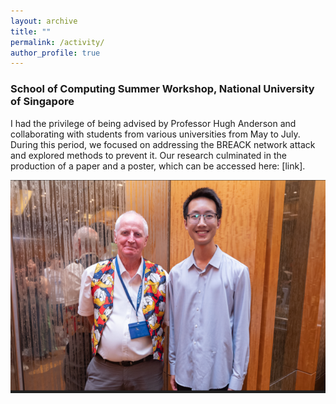 ```yaml
---
layout: archive
title: ""
permalink: /activity/
author_profile: true
---
```



### School of Computing Summer Workshop, National University of Singapore

I had the privilege of being advised by Professor Hugh Anderson and collaborating with students from various universities from May to July. During this period, we focused on addressing the BREACK network attack and explored methods to prevent it. Our research culminated in the production of a paper and a poster, which can be accessed here: [link].

![Photo with Prof. Anderson](./images/photo%20with%20hugh.png)



